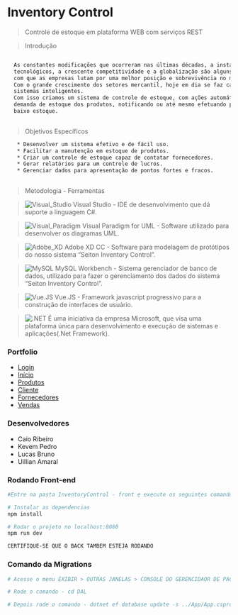 # Inventory Control

> Controle de estoque em plataforma WEB com serviços REST

> Introdução

``` bash

  As constantes modificações que ocorreram nas últimas décadas, a instabilidade, os grandes avanços 
  tecnológicos, a crescente competitividade e a globalização são alguns dos fatores que vêm fazendo
  com que as empresas lutam por uma melhor posição e sobrevivência no mercado.
  Com o grande crescimento dos setores mercantil, hoje em dia se faz cada vez mais necessário o uso de 
  sistemas inteligentes. 
  Com isso criamos um sistema de controle de estoque, com ações automáticas, o sistema reconhece a 
  demanda de estoque dos produtos, notificando ou até mesmo efetuando pedido dos mesmo em caso de 
  baixo estoque.
  

```
> Objetivos Específicos

```bash
   * Desenvolver um sistema efetivo e de fácil uso.
   * Facilitar a manutenção em estoque de produtos.
   * Criar um controle de estoque capaz de contatar fornecedores.
   * Gerar relatórios para um controle de lucros.
   * Gerenciar dados para apresentação de pontos fortes e fracos.
 
 ```  
  
> Metodologia - Ferramentas


 > ![Visual_Studio](https://raw.githubusercontent.com/Lucasbrunoferreira/Seiton/master/client/static/assets/images/visual_studio.png)    Visual Studio - IDE de desenvolvimento que dá suporte a linguagem C#.
 
 >![Visual_Paradigm](https://raw.githubusercontent.com/Lucasbrunoferreira/Seiton/master/client/static/assets/images/Visual_Paradigm.png)  Visual Paradigm for UML - Software utilizado para desenvolver os diagramas UML.
 
 >![Adobe_XD](https://raw.githubusercontent.com/Lucasbrunoferreira/Seiton/master/client/static/assets/images/Adobe_XD.png) Adobe XD CC - Software para modelagem de protótipos do nosso sistema “Seiton Inventory Control”.
 
 > ![MySQL](https://raw.githubusercontent.com/Lucasbrunoferreira/Seiton/master/client/static/assets/images/MySQL.png)  MySQL Workbench - Sistema gerenciador de banco de dados, utilizado para fazer o gerenciamento dos dados do
    sistema “Seiton Inventory Control”.
  
  > ![Vue.JS](https://raw.githubusercontent.com/Lucasbrunoferreira/Seiton/master/client/static/assets/images/Vue.png) Vue.JS - Framework javascript progressivo para a construção de interfaces de usuário.
  
  > ![.NET](https://raw.githubusercontent.com/Lucasbrunoferreira/Seiton/master/client/static/assets/images/.net.png) É uma iniciativa da empresa Microsoft, que visa uma plataforma única para desenvolvimento e execução de 
    sistemas e aplicações(.Net Framework).


### Portfolio

* [Login](https://i.imgur.com/vf2T7q9.jpg)
* [Início](https://i.imgur.com/VRuIHQ9.jpg)
* [Produtos](https://i.imgur.com/UJz5WFI.jpg)
* [Cliente](https://i.imgur.com/JoTitYF.jpg)
* [Fornecedores](https://i.imgur.com/i3Trx48.jpg)
* [Vendas](https://i.imgur.com/U1SkQm2.jpg)

### Desenvolvedores

* Caio Ribeiro
* Kevem Pedro
* Lucas Bruno
* Uillian Amaral



### Rodando Front-end

``` bash
#Entre na pasta InventoryControl - front e execute os seguintes comando no terminal

# Instalar as dependencias
npm install

# Rodar o projeto no localhost:8080
npm run dev

CERTIFIQUE-SE QUE O BACK TAMBEM ESTEJA RODANDO

```

### Comando da Migrations

``` bash
# Acesse o menu EXIBIR > OUTRAS JANELAS > CONSOLE DO GERENCIDAOR DE PACOTES.

# Rode o comando - cd DAL

# Depois rode o comando - dotnet ef database update -s ../App/App.csproj

```
